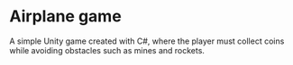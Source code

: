 # Airplane game
 A simple Unity game created with C#, where the player must collect coins while avoiding obstacles such as mines and rockets.

